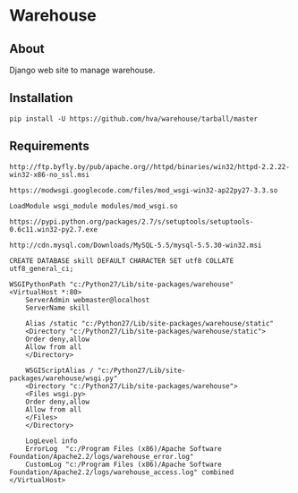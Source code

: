 Warehouse
=========

About
-----

Django web site to manage warehouse.

Installation
------------

    pip install -U https://github.com/hva/warehouse/tarball/master

Requirements
------------

    http://ftp.byfly.by/pub/apache.org//httpd/binaries/win32/httpd-2.2.22-win32-x86-no_ssl.msi

    https://modwsgi.googlecode.com/files/mod_wsgi-win32-ap22py27-3.3.so

    LoadModule wsgi_module modules/mod_wsgi.so

    https://pypi.python.org/packages/2.7/s/setuptools/setuptools-0.6c11.win32-py2.7.exe

    http://cdn.mysql.com/Downloads/MySQL-5.5/mysql-5.5.30-win32.msi

    CREATE DATABASE skill DEFAULT CHARACTER SET utf8 COLLATE utf8_general_ci;

    WSGIPythonPath "c:/Python27/Lib/site-packages/warehouse"
    <VirtualHost *:80>
        ServerAdmin webmaster@localhost
        ServerName skill

        Alias /static "c:/Python27/Lib/site-packages/warehouse/static"
        <Directory "c:/Python27/Lib/site-packages/warehouse/static">
        Order deny,allow
        Allow from all
        </Directory>

        WSGIScriptAlias / "c:/Python27/Lib/site-packages/warehouse/wsgi.py"
        <Directory "c:/Python27/Lib/site-packages/warehouse">
        <Files wsgi.py>
        Order deny,allow
        Allow from all
        </Files>
        </Directory>

        LogLevel info
        ErrorLog  "c:/Program Files (x86)/Apache Software Foundation/Apache2.2/logs/warehouse_error.log"
        CustomLog "c:/Program Files (x86)/Apache Software Foundation/Apache2.2/logs/warehouse_access.log" combined
    </VirtualHost>
